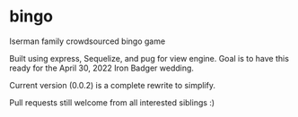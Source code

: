 # bingo
Iserman family crowdsourced bingo game

Built using express, Sequelize, and pug for view engine. Goal is to have this ready for the April 30, 2022 Iron Badger wedding.

Current version (0.0.2) is a complete rewrite to simplify.

Pull requests still welcome from all interested siblings :)
